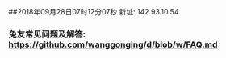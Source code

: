 ##2018年09月28日07时12分07秒 新址: 142.93.10.54
### 兔友常见问题及解答: https://github.com/wanggonging/d/blob/w/FAQ.md
